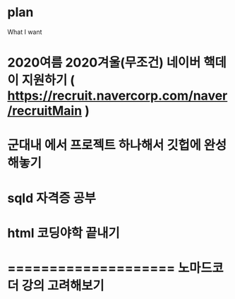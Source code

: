 # plan
What I want

2020여름 2020겨울(무조건) 네이버 핵데이 지원하기 ( https://recruit.navercorp.com/naver/recruitMain )
====================
군대내 에서 프로젝트 하나해서 깃헙에 완성해놓기
====================
sqld 자격증 공부
====================
html 코딩야학 끝내기
====================

==================== 
노마드코더 강의 고려해보기
====================
